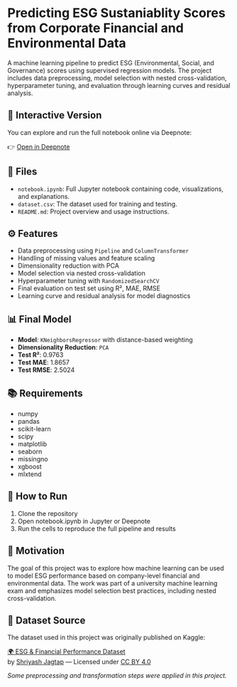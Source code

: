 # Predicting ESG Sustaniablity Scores from Corporate Financial and Environmental Data

A machine learning pipeline to predict ESG (Environmental, Social, and Governance) scores using supervised regression models. The project includes data preprocessing, model selection with nested cross-validation, hyperparameter tuning, and evaluation through learning curves and residual analysis.

## 🔗 Interactive Version

You can explore and run the full notebook online via Deepnote:

👉 [Open in Deepnote](https://deepnote.com/app/ml2024pv-79ee/Predicting-ESG-Sustainability-Scores-from-Corporate-Financial-and-Environmental-Data-240d1f57-71a1-402e-b4d7-2a44ecc33c78?utm_source=status-bar&utm_medium=product-shared-content&utm_campaign=data-app&utm_content=240d1f57-71a1-402e-b4d7-2a44ecc33c78)

## 📂 Files

- `notebook.ipynb`: Full Jupyter notebook containing code, visualizations, and explanations.
- `dataset.csv`: The dataset used for training and testing.
- `README.md`: Project overview and usage instructions.

## ⚙️ Features

- Data preprocessing using `Pipeline` and `ColumnTransformer`
- Handling of missing values and feature scaling
- Dimensionality reduction with PCA
- Model selection via nested cross-validation
- Hyperparameter tuning with `RandomizedSearchCV`
- Final evaluation on test set using R², MAE, RMSE
- Learning curve and residual analysis for model diagnostics

## 📊 Final Model

- **Model**: `KNeighborsRegressor` with distance-based weighting  
- **Dimensionality Reduction**: `PCA`
- **Test R²**: 0.9763  
- **Test MAE**: 1.8657  
- **Test RMSE**: 2.5024

## 📚 Requirements

- numpy
- pandas
- scikit-learn
- scipy
- matplotlib
- seaborn
- missingno
- xgboost
- mlxtend

## 🚀 How to Run

1. Clone the repository
2. Open notebook.ipynb in Jupyter or Deepnote
3. Run the cells to reproduce the full pipeline and results

## 🧠 Motivation

The goal of this project was to explore how machine learning can be used to model ESG performance based on company-level financial and environmental data. The work was part of a university machine learning exam and emphasizes model selection best practices, including nested cross-validation.

## 📁 Dataset Source

The dataset used in this project was originally published on Kaggle:

[🌍 ESG & Financial Performance Dataset](https://www.kaggle.com/datasets/shriyashjagtap/esg-and-financial-performance-dataset)  
by [Shriyash Jagtap](https://www.kaggle.com/shriyashjagtap) — Licensed under [CC BY 4.0](https://creativecommons.org/licenses/by/4.0/)

*Some preprocessing and transformation steps were applied in this project.*
